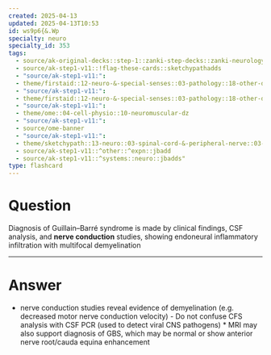 ```yaml
---
created: 2025-04-13
updated: 2025-04-13T10:53
id: ws9p6{&.Wp
specialty: neuro
specialty_id: 353
tags:
  - source/ak-original-decks::step-1::zanki-step-decks::zanki-neurology::neuro-pathology
  - source/ak-step1-v11::!flag-these-cards::sketchypathadds
  - "source/ak-step1-v11:": 
  - theme/firstaid::12-neuro-&-special-senses::03-pathology::18-other-demyelinating-&-dysmyelinating-disorders
  - "source/ak-step1-v11:": 
  - theme/firstaid::12-neuro-&-special-senses::03-pathology::18-other-demyelinating-&-dysmyelinating-disorders::guillain-barre-syndrome
  - "source/ak-step1-v11:": 
  - theme/ome::04-cell-physio::10-neuromuscular-dz
  - "source/ak-step1-v11:": 
  - source/ome-banner
  - "source/ak-step1-v11:": 
  - theme/sketchypath::13-neuro::03-spinal-cord-&-peripheral-nerve::03-guillain-barre-&-charcot-marie-tooth
  - source/ak-step1-v11::^other::^expn::jbadd
  - source/ak-step1-v11::^systems::neuro::jbadds"
type: flashcard
---
```


# Question
Diagnosis of Guillain–Barré syndrome is made by clinical findings, CSF analysis, and **nerve conduction** studies, showing endoneural inflammatory infiltration with multifocal demyelination

---

# Answer
* nerve conduction studies reveal evidence of demyelination (e.g. decreased motor nerve conduction velocity) - Do not confuse CFS analysis with CSF PCR (used to detect viral CNS pathogens) * MRI may also support diagnosis of GBS, which may be normal or show anterior nerve root/cauda equina enhancement